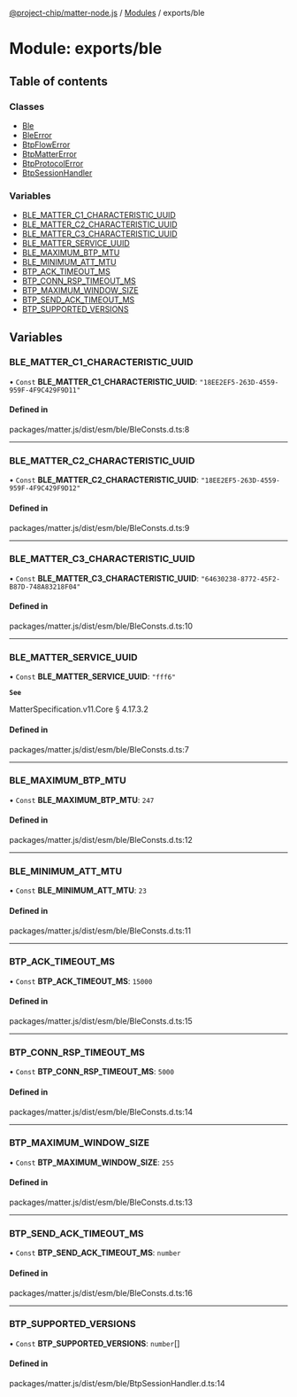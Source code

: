 [@project-chip/matter-node.js](../README.md) / [Modules](../modules.md) / exports/ble

# Module: exports/ble

## Table of contents

### Classes

- [Ble](../classes/exports_ble.Ble.md)
- [BleError](../classes/exports_ble.BleError.md)
- [BtpFlowError](../classes/exports_ble.BtpFlowError.md)
- [BtpMatterError](../classes/exports_ble.BtpMatterError.md)
- [BtpProtocolError](../classes/exports_ble.BtpProtocolError.md)
- [BtpSessionHandler](../classes/exports_ble.BtpSessionHandler.md)

### Variables

- [BLE\_MATTER\_C1\_CHARACTERISTIC\_UUID](exports_ble.md#ble_matter_c1_characteristic_uuid)
- [BLE\_MATTER\_C2\_CHARACTERISTIC\_UUID](exports_ble.md#ble_matter_c2_characteristic_uuid)
- [BLE\_MATTER\_C3\_CHARACTERISTIC\_UUID](exports_ble.md#ble_matter_c3_characteristic_uuid)
- [BLE\_MATTER\_SERVICE\_UUID](exports_ble.md#ble_matter_service_uuid)
- [BLE\_MAXIMUM\_BTP\_MTU](exports_ble.md#ble_maximum_btp_mtu)
- [BLE\_MINIMUM\_ATT\_MTU](exports_ble.md#ble_minimum_att_mtu)
- [BTP\_ACK\_TIMEOUT\_MS](exports_ble.md#btp_ack_timeout_ms)
- [BTP\_CONN\_RSP\_TIMEOUT\_MS](exports_ble.md#btp_conn_rsp_timeout_ms)
- [BTP\_MAXIMUM\_WINDOW\_SIZE](exports_ble.md#btp_maximum_window_size)
- [BTP\_SEND\_ACK\_TIMEOUT\_MS](exports_ble.md#btp_send_ack_timeout_ms)
- [BTP\_SUPPORTED\_VERSIONS](exports_ble.md#btp_supported_versions)

## Variables

### BLE\_MATTER\_C1\_CHARACTERISTIC\_UUID

• `Const` **BLE\_MATTER\_C1\_CHARACTERISTIC\_UUID**: ``"18EE2EF5-263D-4559-959F-4F9C429F9D11"``

#### Defined in

packages/matter.js/dist/esm/ble/BleConsts.d.ts:8

___

### BLE\_MATTER\_C2\_CHARACTERISTIC\_UUID

• `Const` **BLE\_MATTER\_C2\_CHARACTERISTIC\_UUID**: ``"18EE2EF5-263D-4559-959F-4F9C429F9D12"``

#### Defined in

packages/matter.js/dist/esm/ble/BleConsts.d.ts:9

___

### BLE\_MATTER\_C3\_CHARACTERISTIC\_UUID

• `Const` **BLE\_MATTER\_C3\_CHARACTERISTIC\_UUID**: ``"64630238-8772-45F2-B87D-748A83218F04"``

#### Defined in

packages/matter.js/dist/esm/ble/BleConsts.d.ts:10

___

### BLE\_MATTER\_SERVICE\_UUID

• `Const` **BLE\_MATTER\_SERVICE\_UUID**: ``"fff6"``

**`See`**

MatterSpecification.v11.Core § 4.17.3.2

#### Defined in

packages/matter.js/dist/esm/ble/BleConsts.d.ts:7

___

### BLE\_MAXIMUM\_BTP\_MTU

• `Const` **BLE\_MAXIMUM\_BTP\_MTU**: ``247``

#### Defined in

packages/matter.js/dist/esm/ble/BleConsts.d.ts:12

___

### BLE\_MINIMUM\_ATT\_MTU

• `Const` **BLE\_MINIMUM\_ATT\_MTU**: ``23``

#### Defined in

packages/matter.js/dist/esm/ble/BleConsts.d.ts:11

___

### BTP\_ACK\_TIMEOUT\_MS

• `Const` **BTP\_ACK\_TIMEOUT\_MS**: ``15000``

#### Defined in

packages/matter.js/dist/esm/ble/BleConsts.d.ts:15

___

### BTP\_CONN\_RSP\_TIMEOUT\_MS

• `Const` **BTP\_CONN\_RSP\_TIMEOUT\_MS**: ``5000``

#### Defined in

packages/matter.js/dist/esm/ble/BleConsts.d.ts:14

___

### BTP\_MAXIMUM\_WINDOW\_SIZE

• `Const` **BTP\_MAXIMUM\_WINDOW\_SIZE**: ``255``

#### Defined in

packages/matter.js/dist/esm/ble/BleConsts.d.ts:13

___

### BTP\_SEND\_ACK\_TIMEOUT\_MS

• `Const` **BTP\_SEND\_ACK\_TIMEOUT\_MS**: `number`

#### Defined in

packages/matter.js/dist/esm/ble/BleConsts.d.ts:16

___

### BTP\_SUPPORTED\_VERSIONS

• `Const` **BTP\_SUPPORTED\_VERSIONS**: `number`[]

#### Defined in

packages/matter.js/dist/esm/ble/BtpSessionHandler.d.ts:14
